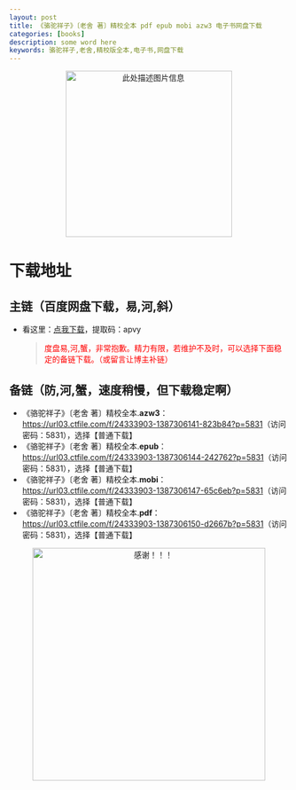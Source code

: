 ```yaml
---
layout: post
title: 《骆驼祥子》〔老舍 著〕精校全本 pdf epub mobi azw3 电子书网盘下载
categories: [books]
description: some word here
keywords: 骆驼祥子,老舍,精校版全本,电子书,网盘下载
---
```


<div align="center"><img src="https://qweree.cn/wp-content/uploads/2024/10/luo-tuo-xiang-zi-tuya.jpg" alt="此处描述图片信息" width="300px" height="auto"></div>

# 下载地址

## 主链（百度网盘下载，易,河,斜）

- 看这里：[点我下载](https://pan.baidu.com/s/1iMXUbSbtZQZjDcqDmnWUyw?pwd=apvy)，提取码：apvy

  > <p style="color:red" >度盘易,河,蟹，非常抱歉。精力有限，若维护不及时，可以选择下面稳定的备链下载。（或留言让博主补链）</p>

## 备链（防,河,蟹，速度稍慢，但下载稳定啊）

- 《骆驼祥子》〔老舍 著〕精校全本.**azw3**：<https://url03.ctfile.com/f/24333903-1387306141-823b84?p=5831>（访问密码：5831），选择【普通下载】
- 《骆驼祥子》〔老舍 著〕精校全本.**epub**：<https://url03.ctfile.com/f/24333903-1387306144-242762?p=5831>（访问密码：5831），选择【普通下载】
- 《骆驼祥子》〔老舍 著〕精校全本.**mobi**：<https://url03.ctfile.com/f/24333903-1387306147-65c6eb?p=5831>（访问密码：5831），选择【普通下载】
- 《骆驼祥子》〔老舍 著〕精校全本.**pdf**：<https://url03.ctfile.com/f/24333903-1387306150-d2667b?p=5831>（访问密码：5831），选择【普通下载】

<div align="center"><img src="https://pic.imgdb.cn/item/6707df6bd29ded1a8ce37031.gif" alt="感谢！！！" width="420px" height="auto"/></div>
